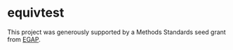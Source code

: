 # equivtest

This project was generously supported by a Methods Standards seed grant from [EGAP](https://www.egap.org).
